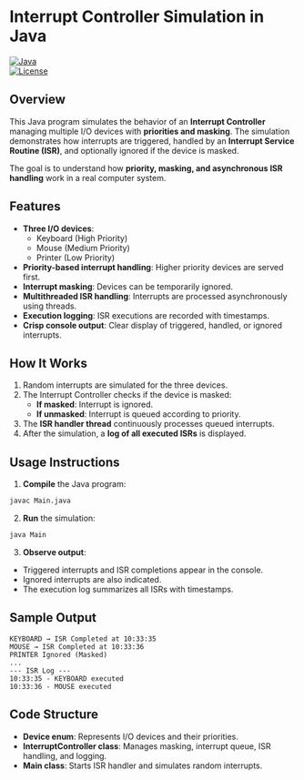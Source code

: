 
# Interrupt Controller Simulation in Java

[![Java](https://img.shields.io/badge/Java-17-blue)](https://www.oracle.com/java/)  
[![License](https://img.shields.io/badge/License-MIT-green)](https://opensource.org/licenses/MIT)

## Overview
This Java program simulates the behavior of an **Interrupt Controller** managing multiple I/O devices with **priorities and masking**. The simulation demonstrates how interrupts are triggered, handled by an **Interrupt Service Routine (ISR)**, and optionally ignored if the device is masked.

The goal is to understand how **priority, masking, and asynchronous ISR handling** work in a real computer system.

## Features
- **Three I/O devices**:  
  - Keyboard (High Priority)  
  - Mouse (Medium Priority)  
  - Printer (Low Priority)  
- **Priority-based interrupt handling**: Higher priority devices are served first.  
- **Interrupt masking**: Devices can be temporarily ignored.  
- **Multithreaded ISR handling**: Interrupts are processed asynchronously using threads.  
- **Execution logging**: ISR executions are recorded with timestamps.  
- **Crisp console output**: Clear display of triggered, handled, or ignored interrupts.  

## How It Works
1. Random interrupts are simulated for the three devices.  
2. The Interrupt Controller checks if the device is masked:  
   - **If masked**: Interrupt is ignored.  
   - **If unmasked**: Interrupt is queued according to priority.  
3. The **ISR handler thread** continuously processes queued interrupts.  
4. After the simulation, a **log of all executed ISRs** is displayed.

## Usage Instructions
1. **Compile** the Java program:
```bash
javac Main.java
````

2. **Run** the simulation:

```bash
java Main
```

3. **Observe output**:

* Triggered interrupts and ISR completions appear in the console.
* Ignored interrupts are also indicated.
* The execution log summarizes all ISRs with timestamps.

## Sample Output

```
KEYBOARD → ISR Completed at 10:33:35
MOUSE → ISR Completed at 10:33:36
PRINTER Ignored (Masked)
...
--- ISR Log ---
10:33:35 - KEYBOARD executed
10:33:36 - MOUSE executed
```

## Code Structure

* **Device enum**: Represents I/O devices and their priorities.
* **InterruptController class**: Manages masking, interrupt queue, ISR handling, and logging.
* **Main class**: Starts ISR handler and simulates random interrupts.


